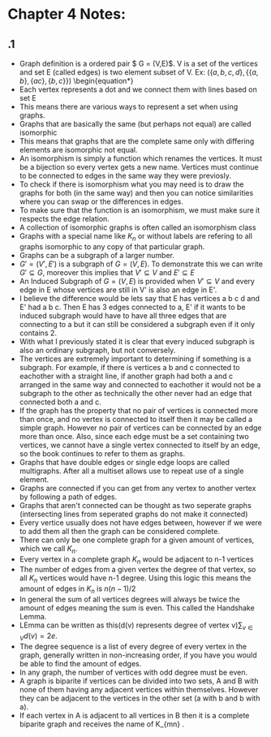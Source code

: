 # Chapter 4 Notes:

## .1
- Graph definition is a ordered pair $ G = (V,E)$. V is a set of the vertices and set E (called edges) is two element subset of V. Ex: $(\{a,b,c,d\}, \{\{a,b\}, \{ac\}, \{b,c\}\})$
\begin\{equation*\}
- Each vertex represents a dot and we connect them with lines based on set E
- This means there are various ways to represent a set when using graphs.
- Graphs that are basically the same (but perhaps not equal) are called isomorphic
- This means that graphs that are the complete same only with differing elements are isomorphic not equal.
- An isomorphism is simply a function which renames the vertices. It must be a bijection so every vertex gets a new name. Vertices must continue to be connected to edges in the same way they were previosly.
- To check if there is isomorphism what you may need is to draw the graphs for both (in the same way) and then you can notice similarities where you can swap or the differences in edges.
- To make sure that the function is an isomorphism, we must make sure it respects the edge relation.
-  A collection of isomorphic graphs is often called an isomorphism class
- Graphs with a special name like $K_n$ or without labels are refering to all graphs isomorphic to any copy of that particular graph.
- Graphs can be a subgraph of a larger number. 
- $G' = (V', E')$ is a subgraph of $G = (V, E)$. To demonstrate this we can write $G' \subseteq G$, moreover this implies that $V' \subseteq V$ and $E' \subseteq E$
- An Induced Subgraph of $G = (V, E)$ is provided when $V' \subseteq V$  and every edge in E
 whose vertices are still in V' is also an edge in E'. 
- I believe the difference would be lets say that E has vertices a b c d and E' had a b c. Then E has 3 edges connected to a, E' if it wants to be induced subgraph would have to have all three edges that are connecting to a but it can still be considered a subgraph even if it only contains 2.
- With what I previously stated it is clear that every induced subgraph is also an ordinary subgraph, but not conversely.
- The vertices are extremely important to determining if something is a subgraph. For example, if there is vertices a b  and c connected to eachother with a straight line, if another graph had both a and c arranged in the same way and connected to eachother it would not be a subgraph to the other as technically the other never had an edge that connected both a and c.
- If the graph has the  property that no pair of vertices is connected more than once, and no vertex is connected to itself then it may be called a simple graph. However no pair of vertices can be connected by an edge more than once. Also, since each edge must be a set containing two vertices, we cannot have a single vertex connected to itself by an edge, so the book continues to refer to them as graphs.
- Graphs that have double edges or single edge loops are called multigraphs. After all a multiset allows use to repeat use of a single element.
- Graphs are connected if you can get from any vertex to another vertex by following a path of edges.
- Graphs that aren't connected can be thought as two seperate graphs  (intersecting lines from seperated graphs do not make it connected)
- Every vertice usually does not have edges between, however if we were to add them all then the graph can be considered complete.
- There can only be one complete graph for a given amount of vertices, which we call $K_n$.
- Every vertex in a complete graph $K_n$ would be adjacent to n-1 vertices 
- The number of edges from a given vertex the degree of that vertex, so all $K_n$ vertices would have n-1 degree. Using this logic this means the amount of edges in $K_n$ is $n(n-1)/2$
- In general the sum of all vertices degrees will always be twice the amount of edges meaning the sum is even. This called the Handshake Lemma.
- LEmma can be written as this(d(v) represents degree of vertex v)$\sum_{v\in V} d(v) = 2e\text{.}$
- The degree sequence is a list of every degree of every vertex in the graph, generally written in non-increasing order, if you have you would be able to find the amount of edges.
- In any graph, the number of vertices with odd degree must be even.
- A graph is biparite if vertices can be divided into two sets, A and B with none of them having any adjacent vertices within themselves. However they can be adjacent to the vertices in the other set (a with b and b with a). 
- If each vertex in A is adjacent to all vertices in B then it is a complete biparite graph and receives the name of K_{mn} .

